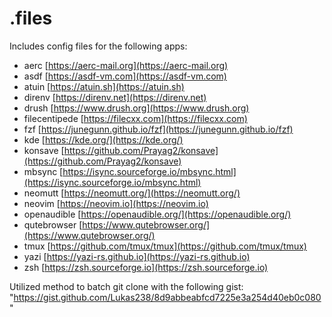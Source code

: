 # .files

Includes config files for the following apps:

- aerc              [https://aerc-mail.org](https://aerc-mail.org)
- asdf              [https://asdf-vm.com](https://asdf-vm.com)
- atuin             [https://atuin.sh](https://atuin.sh)
- direnv            [https://direnv.net](https://direnv.net)
- drush             [https://www.drush.org](https://www.drush.org)
- filecentipede     [https://filecxx.com](https://filecxx.com)
- fzf               [https://junegunn.github.io/fzf](https://junegunn.github.io/fzf)
- kde               [https://kde.org/](https://kde.org/)
- konsave           [https://github.com/Prayag2/konsave](https://github.com/Prayag2/konsave)
- mbsync            [https://isync.sourceforge.io/mbsync.html](https://isync.sourceforge.io/mbsync.html)
- neomutt           [https://neomutt.org/](https://neomutt.org/)
- neovim            [https://neovim.io](https://neovim.io)
- openaudible       [https://openaudible.org/](https://openaudible.org/)
- qutebrowser       [https://www.qutebrowser.org/](https://www.qutebrowser.org/)
- tmux              [https://github.com/tmux/tmux](https://github.com/tmux/tmux)
- yazi              [https://yazi-rs.github.io](https://yazi-rs.github.io)
- zsh               [https://zsh.sourceforge.io](https://zsh.sourceforge.io)

Utilized method to batch git clone with the following gist: "https://gist.github.com/Lukas238/8d9abbeabfcd7225e3a254d40eb0c080"
